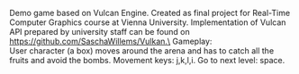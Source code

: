 Demo game based on Vulcan Engine. Created as final project for Real-Time Computer Graphics course at Vienna University. Implementation of Vulcan API prepared by university staff can be found on https://github.com/SaschaWillems/Vulkan.\
Gameplay:\
User character (a box) moves around the arena and has to catch all the fruits and avoid the bombs. Movement keys: j,k,l,i. Go to next level: space. 
